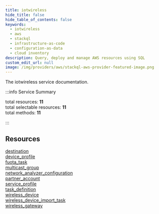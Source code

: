 ```yaml
---
title: iotwireless
hide_title: false
hide_table_of_contents: false
keywords:
  - iotwireless
  - aws
  - stackql
  - infrastructure-as-code
  - configuration-as-data
  - cloud inventory
description: Query, deploy and manage AWS resources using SQL
custom_edit_url: null
image: /img/providers/aws/stackql-aws-provider-featured-image.png
---
```


The iotwireless service documentation.

:::info Service Summary

<div class="row">
<div class="providerDocColumn">
<span>total resources:&nbsp;<b>11</b></span><br />
<span>total selectable resources:&nbsp;<b>11</b></span><br />
<span>total methods:&nbsp;<b>11</b></span><br />
</div>
</div>

:::

## Resources
<div class="row">
<div class="providerDocColumn">
<a href="/providers/aws/iotwireless/destination/">destination</a><br />
<a href="/providers/aws/iotwireless/device_profile/">device_profile</a><br />
<a href="/providers/aws/iotwireless/fuota_task/">fuota_task</a><br />
<a href="/providers/aws/iotwireless/multicast_group/">multicast_group</a><br />
<a href="/providers/aws/iotwireless/network_analyzer_configuration/">network_analyzer_configuration</a><br />
<a href="/providers/aws/iotwireless/partner_account/">partner_account</a>
</div>
<div class="providerDocColumn">
<a href="/providers/aws/iotwireless/service_profile/">service_profile</a><br />
<a href="/providers/aws/iotwireless/task_definition/">task_definition</a><br />
<a href="/providers/aws/iotwireless/wireless_device/">wireless_device</a><br />
<a href="/providers/aws/iotwireless/wireless_device_import_task/">wireless_device_import_task</a><br />
<a href="/providers/aws/iotwireless/wireless_gateway/">wireless_gateway</a>
</div>
</div>